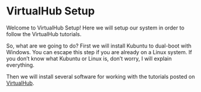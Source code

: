 # VirtualHub Setup

Welcome to VirtualHub Setup! Here we will setup our system in order to follow the VirtualHub tutorials.

So, what are we going to do? First we will install Kubuntu to dual-boot with Windows. You can escape this step if you are already on a Linux system. If you don’t know what Kubuntu or Linux is, don’t worry, I will explain everything.

Then we will install several software for working with the tutorials posted on [VirtualHub](https://virtualhub.eu.org).

